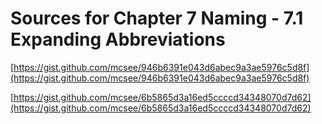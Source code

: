 # Sources for Chapter 7 Naming - 7.1 Expanding Abbreviations


[https://gist.github.com/mcsee/946b6391e043d6abec9a3ae5976c5d8f](https://gist.github.com/mcsee/946b6391e043d6abec9a3ae5976c5d8f)

[https://gist.github.com/mcsee/6b5865d3a16ed5ccccd34348070d7d62](https://gist.github.com/mcsee/6b5865d3a16ed5ccccd34348070d7d62)